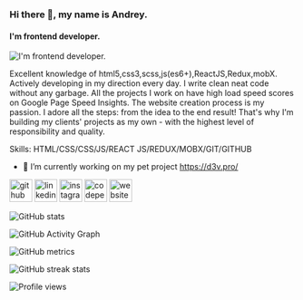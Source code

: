 ### Hi there 👋, my name is Andrey.
#### I'm frontend developer.
![I'm frontend developer.](https://test.d3v.pro/banner.png)

Excellent knowledge of html5,css3,scss,js(es6+),ReactJS,Redux,mobX. Actively developing in my direction every day. I write clean neat code without any garbage. 
All the projects I work on have high load speed scores on Google Page Speed Insights.
The website creation process is my passion. I adore all the steps: from the idea to the end result! That's why I'm building my clients' projects as my own - with the highest level of responsibility and quality.

Skills: HTML/CSS/CSS/JS/REACT JS/REDUX/MOBX/GIT/GITHUB

- 🔭 I’m currently working on my pet project https://d3v.pro/ 


[<img src='https://cdn.jsdelivr.net/npm/simple-icons@3.0.1/icons/github.svg' alt='github' height='40'>](https://github.com/andrsweb)  [<img src='https://cdn.jsdelivr.net/npm/simple-icons@3.0.1/icons/linkedin.svg' alt='linkedin' height='40'>](https://www.linkedin.com/in/andrey-polovnov-3367a5273/)  [<img src='https://cdn.jsdelivr.net/npm/simple-icons@3.0.1/icons/instagram.svg' alt='instagram' height='40'>](https://www.instagram.com/andrsweb/)  [<img src='https://cdn.jsdelivr.net/npm/simple-icons@3.0.1/icons/codepen.svg' alt='codepen' height='40'>](https://codepen.io/andrsweb)  [<img src='https://cdn.jsdelivr.net/npm/simple-icons@3.0.1/icons/icloud.svg' alt='website' height='40'>](https://d3v.pro/)  

![GitHub stats](https://github-readme-stats.vercel.app/api?username=andrsweb&show_icons=true)  

![GitHub Activity Graph](https://activity-graph.herokuapp.com/graph?username=andrsweb)  

![GitHub metrics](https://metrics.lecoq.io/andrsweb)  

![GitHub streak stats](https://streak-stats.demolab.com/?user=andrsweb)  

![Profile views](https://gpvc.arturio.dev/andrsweb)  
